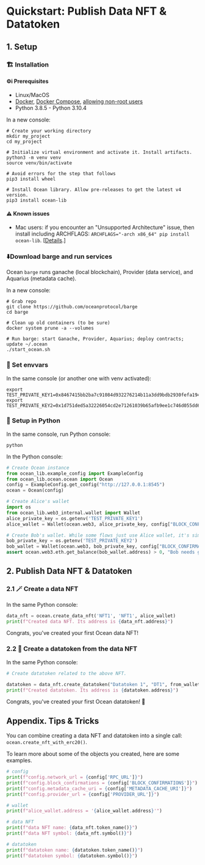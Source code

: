 <!--
Copyright 2022 Ocean Protocol Foundation
SPDX-License-Identifier: Apache-2.0
-->

# Quickstart: Publish Data NFT & Datatoken

## 1. Setup

### 🏗 Installation

#### ⚙️i Prerequisites

-   Linux/MacOS
-   [Docker](https://docs.docker.com/engine/install/), [Docker Compose](https://docs.docker.com/compose/install/), [allowing non-root users](https://www.thegeekdiary.com/run-docker-as-a-non-root-user/)
-   Python 3.8.5 - Python 3.10.4

In a new console:

```console
# Create your working directory
mkdir my_project
cd my_project

# Initialize virtual environment and activate it. Install artifacts.
python3 -m venv venv
source venv/bin/activate

# Avoid errors for the step that follows
pip3 install wheel

# Install Ocean library. Allow pre-releases to get the latest v4 version.
pip3 install ocean-lib
```

#### ⚠️ Known issues

- Mac users: if you encounter an "Unsupported Architecture" issue, then install including ARCHFLAGS: `ARCHFLAGS="-arch x86_64" pip install ocean-lib`. [[Details](https://github.com/oceanprotocol/ocean.py/issues/486).]


### ⬇️Download barge and run services

Ocean `barge` runs ganache (local blockchain), Provider (data service), and Aquarius (metadata cache).

In a new console:

```console
# Grab repo
git clone https://github.com/oceanprotocol/barge
cd barge

# Clean up old containers (to be sure)
docker system prune -a --volumes

# Run barge: start Ganache, Provider, Aquarius; deploy contracts; update ~/.ocean
./start_ocean.sh
```


### 🔧 Set envvars

In the same console (or another one with venv activated):
```console
export TEST_PRIVATE_KEY1=0x8467415bb2ba7c91084d932276214b11a3dd9bdb2930fefa194b666dd8020b99
export TEST_PRIVATE_KEY2=0x1d751ded5a32226054cd2e71261039b65afb9ee1c746d055dd699b1150a5befc
```

### 🐍 Setup in Python

In the same console, run Python console:
```console
python
```

In the Python console:
```python
# Create Ocean instance
from ocean_lib.example_config import ExampleConfig
from ocean_lib.ocean.ocean import Ocean
config = ExampleConfig.get_config("http://127.0.0.1:8545")
ocean = Ocean(config)

# Create Alice's wallet
import os
from ocean_lib.web3_internal.wallet import Wallet
alice_private_key = os.getenv('TEST_PRIVATE_KEY1')
alice_wallet = Wallet(ocean.web3, alice_private_key, config["BLOCK_CONFIRMATIONS"], config["TRANSACTION_TIMEOUT"])

# Create Bob's wallet. While some flows just use Alice wallet, it's simpler to do all here.
bob_private_key = os.getenv('TEST_PRIVATE_KEY2')
bob_wallet = Wallet(ocean.web3, bob_private_key, config["BLOCK_CONFIRMATIONS"], config["TRANSACTION_TIMEOUT"])
assert ocean.web3.eth.get_balance(bob_wallet.address) > 0, "Bob needs ganache ETH"
```

## 2. Publish Data NFT & Datatoken

### 2.1 🪄 Create a data NFT

In the same Python console:
```python
data_nft = ocean.create_data_nft('NFT1', 'NFT1', alice_wallet)
print(f"Created data NFT. Its address is {data_nft.address}")
```

Congrats, you've created your first Ocean data NFT!

### 2.2 🎉 Create a datatoken from the data NFT

In the same Python console:
```python
# Create datatoken related to the above NFT.

datatoken = data_nft.create_datatoken("Datatoken 1", "DT1", from_wallet=alice_wallet)
print(f"Created datatoken. Its address is {datatoken.address}")
```

Congrats, you've created your first Ocean datatoken! 🐋

## Appendix. Tips & Tricks

You can combine creating a data NFT and datatoken into a single call: `ocean.create_nft_with_erc20()`.

To learn more about some of the objects you created, here are some examples.
```python
# config
print(f"config.network_url = {config['RPC_URL']}")
print(f"config.block_confirmations = {config['BLOCK_CONFIRMATIONS']}")
print(f"config.metadata_cache_uri = {config['METADATA_CACHE_URI']}")
print(f"config.provider_url = {config['PROVIDER_URL']}")

# wallet
print(f"alice_wallet.address = '{alice_wallet.address}'")

# data NFT
print(f"data NFT name: {data_nft.token_name()}")
print(f"data NFT symbol: {data_nft.symbol()}")

# datatoken
print(f"datatoken name: {datatoken.token_name()}")
print(f"datatoken symbol: {datatoken.symbol()}")
```

